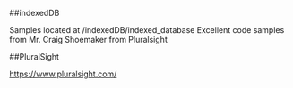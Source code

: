 ##indexedDB

Samples located at /indexedDB/indexed_database
Excellent code samples from Mr. Craig Shoemaker from Pluralsight

##PluralSight

https://www.pluralsight.com/






	
	



